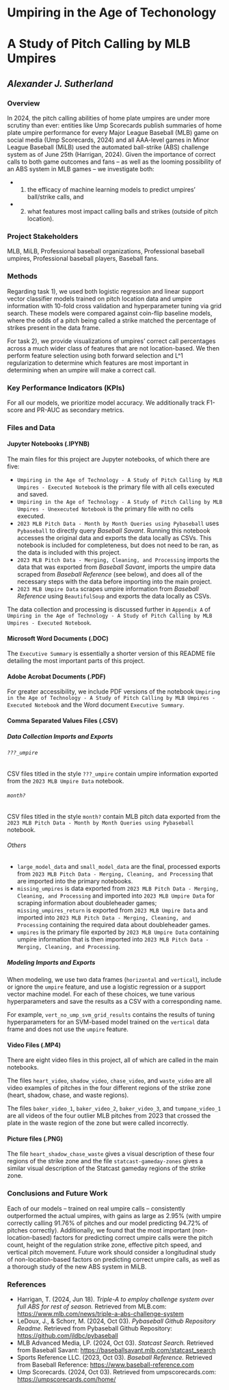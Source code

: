 # Umpiring in the Age of Techonology
# A Study of Pitch Calling by MLB Umpires
## *Alexander J. Sutherland*

### Overview  
In 2024, the pitch calling abilities of home plate umpires are under more scrutiny than ever: entities like Ump Scorecards publish summaries of home plate umpire performance for every Major League Baseball (MLB) game on social media (Ump Scorecards, 2024) and all AAA-level games in Minor League Baseball (MiLB) used the automated ball-strike (ABS) challenge system as of June 25th (Harrigan, 2024). Given the importance of correct calls to both game outcomes and fans – as well as the looming possibility of an ABS system in MLB games – we investigate both: 
+ 1) the efficacy of machine learning models to predict umpires’ ball/strike calls, and
+ 2) what features most impact calling balls and strikes (outside of pitch location).


### Project Stakeholders
MLB, MiLB, Professional baseball organizations, Professional baseball umpires, Professional baseball players, Baseball fans.

### Methods  
Regarding task 1), we used both logistic regression and linear support vector classifier models trained on pitch location data and umpire information with 10-fold cross validation and hyperparameter tuning via grid search. These models were compared against coin-flip baseline models, where the odds of a pitch being called a strike matched the percentage of strikes present in the data frame.  
  
For task 2), we provide visualizations of umpires’ correct call percentages across a much wider class of features that are not location-based. We then perform feature selection using both forward selection and L^1 regularization to determine which features are most important in determining when an umpire will make a correct call.

### Key Performance Indicators (KPIs)  
For all our models, we prioritize model accuracy. We additionally track F1-score and PR-AUC as secondary metrics.

### Files and Data

#### Jupyter Notebooks (.IPYNB)
The main files for this project are Jupyter notebooks, of which there are five:
+ `Umpiring in the Age of Technology - A Study of Pitch Calling by MLB Umpires - Executed Notebook` is the primary file with all cells executed and saved.
+ `Umpiring in the Age of Technology - A Study of Pitch Calling by MLB Umpires - Unexecuted Notebook` is the primary file with no cells executed.
+ `2023 MLB Pitch Data - Month by Month Queries using Pybaseball` uses `Pybaseball` to directly query *Baseball Savant*. Running this notebook accesses the original data and exports the data locally as CSVs. This notebook is included for completeness, but does not need to be ran, as the data is included with this project.
+ `2023 MLB Pitch Data - Merging, Cleaning, and Processing` imports the data that was exported from *Baseball Savant*, imports the umpire data scraped from *Baseball Reference* (see below), and does all of the necessary steps with the data before importing into the main project.
+ `2023 MLB Umpire Data` scrapes umpire information from *Baseball Reference* using `BeautifulSoup` and exports the data locally as CSVs.  
  
The data collection and processing is discussed further in `Appendix A` of `Umpiring in the Age of Technology - A Study of Pitch Calling by MLB Umpires - Executed Notebook`.

#### Microsoft Word Documents (.DOC)
The `Executive Summary` is essentially a shorter version of this README file detailing the most important parts of this project.

#### Adobe Acrobat Documents (.PDF)
For greater accessibility, we include PDF versions of the notebook `Umpiring in the Age of Technology - A Study of Pitch Calling by MLB Umpires - Executed Notebook` and the Word document `Executive Summary`.

#### Comma Separated Values Files (.CSV)

##### Data Collection Imports and Exports

###### `???_umpire`
CSV files titled in the style `???_umpire` contain umpire information exported from the `2023 MLB Umpire Data` notebook.

###### `month?`
CSV files titled in the style `month?` contain MLB pitch data exported from the `2023 MLB Pitch Data - Month by Month Queries using Pybaseball` notebook.

###### Others
+ `large_model_data` and `small_model_data` are the final, processed exports from `2023 MLB Pitch Data - Merging, Cleaning, and Processing` that are imported into the primary notebooks.
+ `missing_umpires` is data exported from `2023 MLB Pitch Data - Merging, Cleaning, and Processing` and imported into `2023 MLB Umpire Data` for scraping information about doubleheader games; `missing_umpires_return` is exported from `2023 MLB Umpire Data` and imported into `2023 MLB Pitch Data - Merging, Cleaning, and Processing` containing the required data about doubleheader games.
+ `umpires` is the primary file exported by `2023 MLB Umpire Data` containing umpire information that is then imported into `2023 MLB Pitch Data - Merging, Cleaning, and Processing`.

##### Modeling Imports and Exports
When modeling, we use two data frames (`horizontal` and `vertical`), include or ignore the `umpire` feature, and use a logistic regression or a support vector machine model. For each of these choices, we tune various hyperparameters and save the results as a CSV with a corresponding name.  
  
For example, `vert_no_ump_svm_grid_results` contains the results of tuning hyperparameters for an SVM-based model trained on the `vertical` data frame and does not use the `umpire` feature.  
  
#### Video Files (.MP4)
There are eight video files in this project, all of which are called in the main notebooks.  
  
The files `heart_video`, `shadow_video`, `chase_video`, and `waste_video` are all video examples of pitches in the four different regions of the strike zone (heart, shadow, chase, and waste regions).  
  
The files `baker_video_1`, `baker_video_2`, `baker_video_3`, and `tumpane_video_1` are all videos of the four outlier MLB pitches from 2023 that crossed the plate in the waste region of the zone but were called incorrectly.

#### Picture files (.PNG)
The file `heart_shadow_chase_waste` gives a visual description of these four regions of the strike zone and the file `statcast-gameday-zones` gives a similar visual description of the Statcast gameday regions of the strike zone.

### Conclusions and Future Work
Each of our models – trained on real umpire calls – consistently outperformed the actual umpires, with gains as large as 2.95% (with umpire correctly calling 91.76% of pitches and our model predicting 94.72% of pitches correctly). Additionally, we found that the most important (non-location-based) factors for predicting correct umpire calls were the pitch count, height of the regulation strike zone, effective pitch speed, and vertical pitch movement. Future work should consider a longitudinal study of non-location-based factors on predicting correct umpire calls, as well as a thorough study of the new ABS system in MiLB.

### References
+ Harrigan, T. (2024, Jun 18). *Triple-A to employ challenge system over full ABS for rest of season.* Retrieved from MLB.com: https://www.mlb.com/news/triple-a-abs-challenge-system
+ LeDoux, J., & Schorr, M. (2024, Oct 03). *Pybaseball Github Repository Readme.* Retrieved from Pybaseball Github Repository: https://github.com/jldbc/pybaseball
+ MLB Advanced Media, LP. (2024, Oct 03). *Statcast Search.* Retrieved from Baseball Savant: https://baseballsavant.mlb.com/statcast_search
+ Sports Reference LLC. (2023, Oct 03). *Baseball Reference.* Retrieved from Baseball Reference: https://www.baseball-reference.com
+ Ump Scorecards. (2024, Oct 03). Retrieved from umpscorecards.com: https://umpscorecards.com/home/
